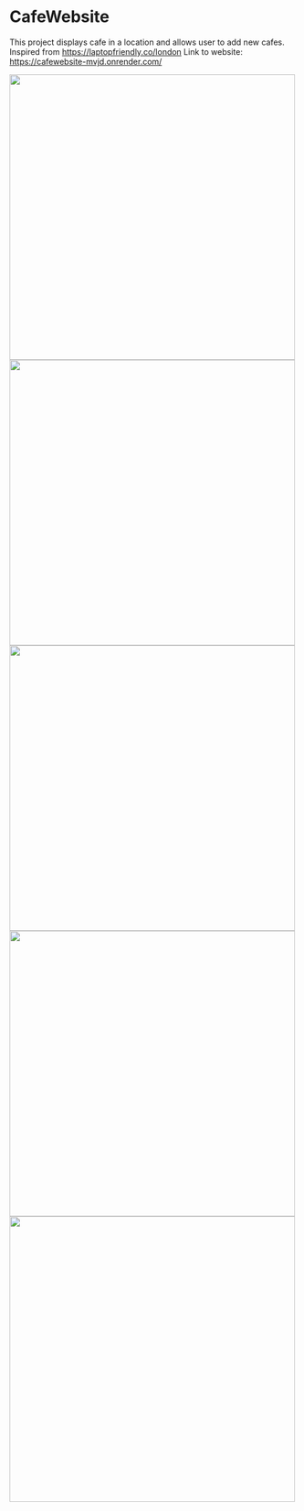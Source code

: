 # CafeWebsite
This project displays cafe in a location and allows user to add new cafes. Inspired from https://laptopfriendly.co/london
Link to website: https://cafewebsite-mvjd.onrender.com/

<img width="500" src="https://github.com/user-attachments/assets/d82b2db7-6245-443a-b88a-710dc7a7c3a4"/>
<img width="500" src="https://github.com/user-attachments/assets/05220a83-7170-41a7-8c95-bfb760dd6e58" />
<img width="500" src="https://github.com/user-attachments/assets/125fb2ab-5544-454f-a245-854f2fc5c227"/>
<img width="500" src="https://github.com/user-attachments/assets/bf94a7f6-52ce-4bdd-859d-5face49f5aeb"/>
<img width="500" src="https://github.com/user-attachments/assets/24890769-081b-4b74-afc8-41a9b413e023"/>
